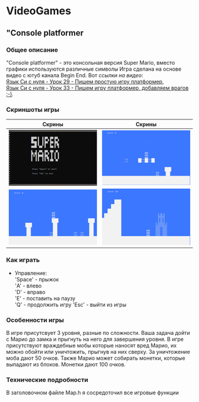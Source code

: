 # VideoGames

## "Console platformer

### Общее описание
 "Console platformer" - это консольная версия Super Mario, вместо графики используются различные символы
 Игра сделана на основе видео с ютуб канала Begin End. Вот *ссылки на видео*:  
[Язык Си с нуля - Урок 29 - Пишем простую игру платформер](https://www.youtube.com/watch?v=7sTPrktLLBo&list=PLBOPkQsFLCR2DWRY74L03FmbRtz_Yy73_&index=30),  
[Язык Си с нуля - Урок 33 - Пишем игру платформер, добавляем врагов :-)](https://www.youtube.com/watch?v=8QDgZ3GNlt8&list=PLBOPkQsFLCR2DWRY74L03FmbRtz_Yy73_&index=34).

### Скриншоты игры
Скрины | Скрины
:--------------:|:--------------:
![screenshot: Main menu](./docs/console_mario/Main_Menu.jpg) |  ![screenshot: screen 1](./docs/console_mario/screen_1.jpg)
![screenshot: screen 2](./docs/console_mario/screen_2.jpg) | ![screenshot: screen 3](./docs/console_mario/screen_3.jpg)

### Как играть
- Управление:  
'Space' - прыжок  
'A' - влево  
'D' - вправо  
'E' - поставить на паузу  
'Q' - продолжить игру
'Esc' - выйти из игры  

### Особенности игры
В игре присутсвует 3 уровня, разные по сложности. Ваша задача дойти с Марио до замка и прыгнуть на него для завершения уровня. В игре присутствуют враждебные мобы которые наносят вред Марио, их можно 
обойти или уничтожить, прыгнув на них сверху. За уничтожение моба дают 50 очков. Также Марио может собирать монетки, которые выпадают из блоков. Монетки дают 100 очков.

### Технические подробности
В заголовочном файле Map.h я сосредоточил все игровые функции